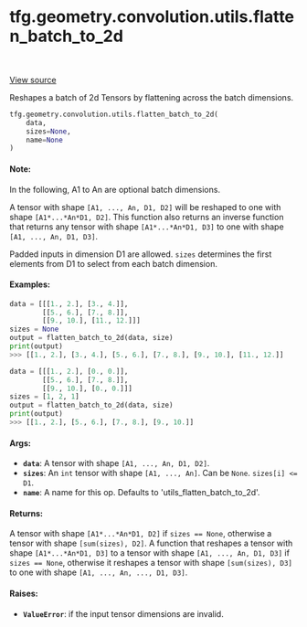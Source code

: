 <div itemscope itemtype="http://developers.google.com/ReferenceObject">
<meta itemprop="name" content="tfg.geometry.convolution.utils.flatten_batch_to_2d" />
<meta itemprop="path" content="Stable" />
</div>

# tfg.geometry.convolution.utils.flatten_batch_to_2d

<table class="tfo-notebook-buttons tfo-api" align="left">
</table>

<a target="_blank" href="https://github.com/tensorflow/graphics/blob/master/tensorflow_graphics/geometry/convolution/utils.py">View
source</a>

Reshapes a batch of 2d Tensors by flattening across the batch dimensions.

``` python
tfg.geometry.convolution.utils.flatten_batch_to_2d(
    data,
    sizes=None,
    name=None
)
```



<!-- Placeholder for "Used in" -->

#### Note:

In the following, A1 to An are optional batch dimensions.

A tensor with shape `[A1, ..., An, D1, D2]` will be reshaped to one
with shape `[A1*...*An*D1, D2]`. This function also returns an inverse
function that returns any tensor with shape `[A1*...*An*D1, D3]` to one
with shape `[A1, ..., An, D1, D3]`.

Padded inputs in dimension D1 are allowed. `sizes` determines the first elements
from D1 to select from each batch dimension.

#### Examples:

```python
data = [[[1., 2.], [3., 4.]],
        [[5., 6.], [7., 8.]],
        [[9., 10.], [11., 12.]]]
sizes = None
output = flatten_batch_to_2d(data, size)
print(output)
>>> [[1., 2.], [3., 4.], [5., 6.], [7., 8.], [9., 10.], [11., 12.]]

data = [[[1., 2.], [0., 0.]],
        [[5., 6.], [7., 8.]],
        [[9., 10.], [0., 0.]]]
sizes = [1, 2, 1]
output = flatten_batch_to_2d(data, size)
print(output)
>>> [[1., 2.], [5., 6.], [7., 8.], [9., 10.]]
```

#### Args:

*   <b>`data`</b>: A tensor with shape `[A1, ..., An, D1, D2]`.
*   <b>`sizes`</b>: An `int` tensor with shape `[A1, ..., An]`. Can be `None`.
    `sizes[i] <= D1`.
*   <b>`name`</b>: A name for this op. Defaults to 'utils_flatten_batch_to_2d'.

#### Returns:

A tensor with shape `[A1*...*An*D1, D2]` if `sizes == None`, otherwise a
  tensor  with shape `[sum(sizes), D2]`.
A function that reshapes a tensor with shape `[A1*...*An*D1, D3]` to a
  tensor with shape `[A1, ..., An, D1, D3]` if `sizes == None`, otherwise
  it reshapes a tensor with shape `[sum(sizes), D3]` to one with shape
  `[A1, ..., An, ..., D1, D3]`.

#### Raises:

* <b>`ValueError`</b>: if the input tensor dimensions are invalid.